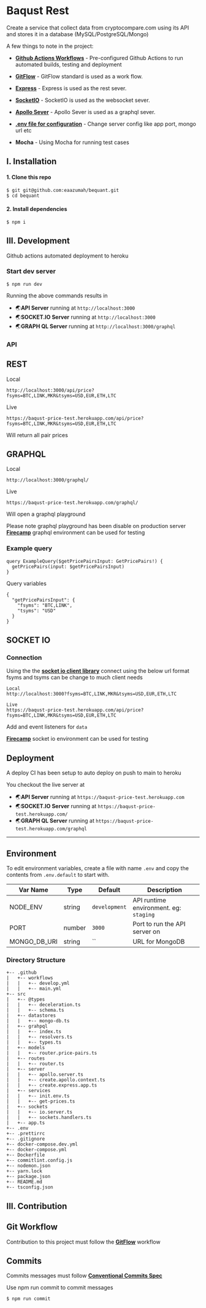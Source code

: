# Baqust Rest

Create a service that collect data from cryptocompare.com using its API and stores it in a database
(MySQL/PostgreSQL/Mongo)

A few things to note in the project:

-   **[Github Actions Workflows](https://github.com/sidhantpanda/docker-express-typescript-boilerplate/tree/master/.github/workflows)** -
    Pre-configured Github Actions to run automated builds, testing and deployment
-   **[GitFlow](https://www.atlassian.com/git/tutorials/comparing-workflows/gitflow-workflow#:~:text=Gitflow%20is%20a%20legacy%20Git,software%20development%20and%20DevOps%20practices.)** -
    GitFlow standard is used as a work flow.

-   **[Express](https://socket.io/)** - Express is used as the rest sever.

-   **[SocketIO](https://socket.io/)** - SocketIO is used as the websocket sever.

-   **[Apollo Sever](https://www.apollographql.com/docs/apollo-server/)** - Apollo Sever is used as a graphql sever.

-   **[.env file for configuration](#environment)** - Change server config like app port, mongo url etc

-   **Mocha** - Using Mocha for running test cases

## I. Installation

#### 1. Clone this repo

```
$ git git@github.com:eaazumah/bequant.git
$ cd bequant
```

#### 2. Install dependencies

```
$ npm i
```

## III. Development

Github actions automated deployment to heroku

### Start dev server

```
$ npm run dev
```

Running the above commands results in

-   🌏**API Server** running at `http://localhost:3000`
-   🌏**SOCKET.IO Server** running at `http://localhost:3000`
-   🌏**GRAPH QL Server** running at `http://localhost:3000/graphql`

### API

## REST

Local
```
http://localhost:3000/api/price?fsyms=BTC,LINK,MKR&tsyms=USD,EUR,ETH,LTC
```

Live
```
https://baqust-price-test.herokuapp.com/api/price?fsyms=BTC,LINK,MKR&tsyms=USD,EUR,ETH,LTC
```

Will return all pair prices

## GRAPHQL

Local
```
http://localhost:3000/graphql/
```

Live
```
https://baqust-price-test.herokuapp.com/graphql/
```

Will open a graphql playground

Please note graphql playground has been disable on production server **[Firecamp](https://firecamp.io/)** graphql
environment can be used for testing

### Example query

```
query ExampleQuery($getPricePairsInput: GetPricePairs!) {
  getPricePairs(input: $getPricePairsInput)
}

```

Query variables

```
{
  "getPricePairsInput": {
    "fsyms": "BTC,LINK",
    "tsyms": "USD"
  }
}
```

## SOCKET IO

### Connection

Using the the **[socket io client library](https://socket.io/docs/v3/client-api/)** connect using the below url format
fsyms and tsyms can be change to much client needs

```
Local
http://localhost:3000?fsyms=BTC,LINK,MKR&tsyms=USD,EUR,ETH,LTC
```

```
Live
https://baqust-price-test.herokuapp.com/api/price?fsyms=BTC,LINK,MKR&tsyms=USD,EUR,ETH,LTC
```

Add and event listeners for `data`

**[Firecamp](https://firecamp.io/)** socket io environment can be used for testing

## Deployment

A deploy CI has been setup to auto deploy on push to main to heroku

You checkout the live server at

-   🌏**API Server** running at `https://baqust-price-test.herokuapp.com`
-   🌏**SOCKET.IO Server** running at `https://baqust-price-test.herokuapp.com/`
-   🌏**GRAPH QL Server** running at `https://baqust-price-test.herokuapp.com/graphql`

---

## Environment

To edit environment variables, create a file with name `.env` and copy the contents from `.env.default` to start with.

| Var Name     | Type   | Default       | Description                            |
| ------------ | ------ | ------------- | -------------------------------------- |
| NODE_ENV     | string | `development` | API runtime environment. eg: `staging` |
| PORT         | number | `3000`        | Port to run the API server on          |
| MONGO_DB_URI | string | ``            | URL for MongoDB                        |

### Directory Structure

```
+-- .github
|   +-- workflows
|   |   +-- develop.yml
|   |   +-- main.yml
+-- src
|   +-- @types
|   |   +-- deceleration.ts
|   |   +-- schema.ts
|   +-- datastores
|   |   +-- mongo-db.ts
|   +-- grahpql
|   |   +-- index.ts
|   |   +-- resolvers.ts
|   |   +-- types.ts
|   +-- models
|   |   +-- router.price-pairs.ts
|   +-- routes
|   |   +-- router.ts
|   +-- server
|   |   +-- apollo.server.ts
|   |   +-- create.apollo.context.ts
|   |   +-- create.express.app.ts
|   +-- services
|   |   +-- init.env.ts
|   |   +-- get-prices.ts
|   +-- sockets
|   |   +-- io.server.ts
|   |   +-- sockets.handlers.ts
|   +-- app.ts
+-- .env
+-- .prettirrc
+-- .gitignore
+-- docker-compose.dev.yml
+-- docker-compose.yml
+-- Dockerfile
+-- commitlint.config.js
+-- nodemon.json
+-- yarn.lock
+-- package.json
+-- README.md
+-- tsconfig.json
```

## III. Contribution

## Git Workflow

Contribution to this project must follow the
**[GitFlow](https://www.atlassian.com/git/tutorials/comparing-workflows/gitflow-workflow#:~:text=Gitflow%20is%20a%20legacy%20Git,software%20development%20and%20DevOps%20practices.)**
workflow

## Commits

Commits messages must follow **[Conventional Commits Spec](https://www.conventionalcommits.org/en/v1.0.0/)**

Use npm run commit to commit messages

```
$ npm run commit
```

